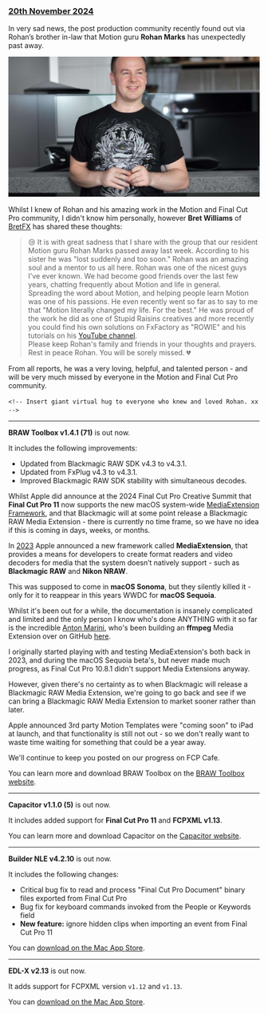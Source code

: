 ### [20th November 2024](/news/20241120)

In very sad news, the post production community recently found out via Rohan’s brother in-law that Motion guru **Rohan Marks** has unexpectedly past away.

![](/static/rohan-marks.jpg)

Whilst I knew of Rohan and his amazing work in the Motion and Final Cut Pro community, I didn't know him personally, however **Bret Williams** of [BretFX](https://www.bretfx.com) has shared these thoughts:

> 😢 It is with great sadness that I share with the group that our resident Motion guru Rohan Marks passed away last week. According to his sister he was "lost suddenly and too soon." Rohan was an amazing soul and a mentor to us all here. Rohan was one of the nicest guys I've ever known.  We had become good friends over the last few years, chatting frequently about Motion and life in general.<br />
> Spreading the word about Motion, and helping people learn Motion was one of his passions. He even recently went so far as to say to me that "Motion literally changed my life. For the best." He was proud of the work he did as one of Stupid Raisins creatives and more recently you could find his own solutions on FxFactory as "ROWIE" and his tutorials on his [YouTube channel](https://www.youtube.com/@rowie409).<br />
> Please keep Rohan's family and friends in your thoughts and prayers. Rest in peace Rohan. You will be sorely missed. 💔

From all reports, he was a very loving, helpful, and talented person - and will be very much missed by everyone in the Motion and Final Cut Pro community.

`<!-- Insert giant virtual hug to everyone who knew and loved Rohan. xx -->`

---

**BRAW Toolbox v1.4.1 (71)** is out now.

It includes the following improvements:

- Updated from Blackmagic RAW SDK v4.3 to v4.3.1.
- Updated from FxPlug v4.3 to v4.3.1.
- Improved Blackmagic RAW SDK stability with simultaneous decodes.

Whilst Apple did announce at the 2024 Final Cut Pro Creative Summit that **Final Cut Pro 11** now supports the new macOS system-wide [MediaExtension Framework](https://developer.apple.com/documentation/mediaextension), and that Blackmagic will at some point release a Blackmagic RAW Media Extension - there is currently no time frame, so we have no idea if this is coming in days, weeks, or months.

In [2023](https://x.com/chrisatlatenite/status/1667015417175625734) Apple announced a new framework called **MediaExtension**, that provides a means for developers to create format readers and video decoders for media that the system doesn’t natively support - such as **Blackmagic RAW** and **Nikon NRAW**.

This was supposed to come in **macOS Sonoma**, but they silently killed it - only for it to reappear in this years WWDC for **macOS Sequoia**.

Whilst it's been out for a while, the documentation is insanely complicated and limited and the only person I know who's done ANYTHING with it so far is the incredible [Anton Marini](https://x.com/_vade), who's been building an **ffmpeg** Media Extension over on GitHub [here](https://github.com/vade/FFMPEGMediaExtension).

I originally started playing with and testing MediaExtension's both back in 2023, and during the macOS Sequoia beta's, but never made much progress, as Final Cut Pro 10.8.1 didn't support Media Extensions anyway.

However, given there's no certainty as to when Blackmagic will release a Blackmagic RAW Media Extension, we're going to go back and see if we can bring a Blackmagic RAW Media Extension to market sooner rather than later.

Apple announced 3rd party Motion Templates were "coming soon" to iPad at launch, and that functionality is still not out - so we don't really want to waste time waiting for something that could be a year away.

We'll continue to keep you posted on our progress on FCP Cafe.

You can learn more and download BRAW Toolbox on the [BRAW Toolbox website](https://brawtoolbox.fcp.cafe).

---

**Capacitor v1.1.0 (5)** is out now.

It includes added support for **Final Cut Pro 11** and **FCPXML v1.13**.

You can learn more and download Capacitor on the [Capacitor website](https://capacitor.fcp.cafe).

---

**Builder NLE v4.2.10** is out now.

It includes the following changes:

- Critical bug fix to read and process "Final Cut Pro Document" binary files exported from Final Cut Pro
- Bug fix for keyboard commands invoked from the People or Keywords field
- **New feature:** ignore hidden clips when importing an event from Final Cut Pro 11

You can [download on the Mac App Store](https://apps.apple.com/app/builder-nle/id6450122801).

---

**EDL-X v2.13** is out now.

It adds support for FCPXML version `v1.12` and `v1.13`.

You can [download on the Mac App Store](https://apps.apple.com/app/edl-x/id539666579).